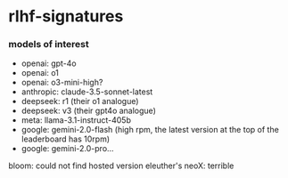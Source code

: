 # rlhf-signatures


### models of interest
- openai: gpt-4o
- openai: o1
- openai: o3-mini-high?
- anthropic: claude-3.5-sonnet-latest
- deepseek: r1 (their o1 analogue)
- deepseek: v3 (their gpt4o analogue)
- meta: llama-3.1-instruct-405b
- google: gemini-2.0-flash (high rpm, the latest version at the top of the leaderboard has 10rpm)
- google: gemini-2.0-pro...

bloom: could not find hosted version
eleuther's neoX: terrible

